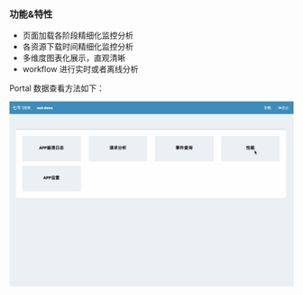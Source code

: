 ### 功能&特性

* 页面加载各阶段精细化监控分析
* 各资源下载时间精细化监控分析
* 多维度图表化展示，直观清晰
* workflow 进行实时或者离线分析

Portal 数据查看方法如下：

![](../_media/dem-portal-webperformance.gif)

